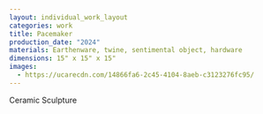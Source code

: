 ```yaml
---
layout: individual_work_layout
categories: work
title: Pacemaker
production_date: "2024"
materials: Earthenware, twine, sentimental object, hardware
dimensions: 15" x 15" x 15"
images:
  - https://ucarecdn.com/14866fa6-2c45-4104-8aeb-c3123276fc95/
---
```

Ceramic Sculpture
